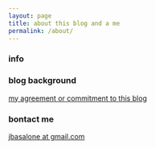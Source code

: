 ```yaml
---
layout: page
title: about this blog and a me
permalink: /about/
---
```


### info


### blog background

[my agreement or commitment to this blog ](http://blog.pennyblack.io/Another-Day-Another-Blog/)

### bontact me

[jbasalone at gmail.com](mailto:jbasalone@gmail.com)
